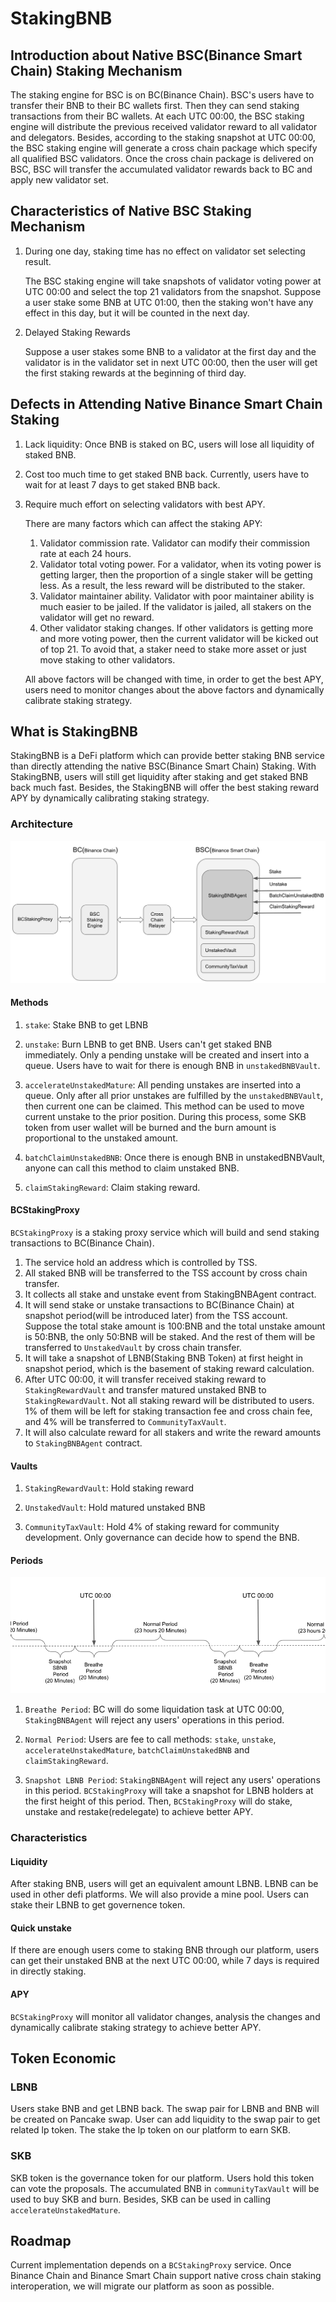 # StakingBNB

## Introduction about Native BSC(Binance Smart Chain) Staking Mechanism

The staking engine for BSC is on BC(Binance Chain). BSC's users have to transfer their BNB to their BC wallets first. Then they can send staking transactions from their BC wallets. At each UTC 00:00, the BSC staking engine will distribute the previous received validator reward to all validator and delegators. Besides, according to the staking snapshot at UTC 00:00, the BSC staking engine will generate a cross chain package which specify all qualified BSC validators. Once the cross chain package is delivered on BSC, BSC will transfer the accumulated validator rewards back to BC and apply new validator set.

## Characteristics of Native BSC Staking Mechanism

1. During one day, staking time has no effect on validator set selecting result. 

    The BSC staking engine will take snapshots of validator voting power at UTC 00:00 and select the top 21 validators from the snapshot. Suppose a user stake some BNB at UTC 01:00, then the staking won't have any effect in this day, but it will be counted in the next day.

2. Delayed Staking Rewards

    Suppose a user stakes some BNB to a validator at the first day and the validator is in the validator set in next UTC 00:00, then the user will get the first staking rewards at the beginning of third day.

## Defects in Attending Native Binance Smart Chain Staking 

1. Lack liquidity: Once BNB is staked on BC, users will lose all liquidity of staked BNB.

2. Cost too much time to get staked BNB back. Currently, users have to wait for at least 7 days to get staked BNB back.

3. Require much effort on selecting validators with best APY.
   
   There are many factors which can affect the staking APY: 
   1. Validator commission rate. Validator can modify their commission rate at each 24 hours.
   2. Validator total voting power. For a validator, when its voting power is getting larger, then the proportion of a single staker will be getting less. As a result, the less reward will be distributed to the staker.
   3. Validator maintainer ability. Validator with poor maintainer ability is much easier to be jailed. If the validator is jailed, all stakers on the validator will get no reward.
   4. Other validator staking changes. If other validators is getting more and more voting power, then the current validator will be kicked out of top 21. To avoid that, a staker need to stake more asset or just move staking to other validators.
   
   All above factors will be changed with time, in order to get the best APY, users need to monitor changes about the above factors and dynamically calibrate staking strategy.

## What is StakingBNB

StakingBNB is a DeFi platform which can provide better staking BNB service than directly attending the native BSC(Binance Smart Chain) Staking. With StakingBNB, users will still get liquidity after staking and get staked BNB back much fast. Besides, the StakingBNB will offer the best staking reward APY by dynamically calibrating staking strategy.

### Architecture

![img](./img/architecture.png)

#### Methods

1. `stake`: Stake BNB to get LBNB

2. `unstake`: Burn LBNB to get BNB. Users can't get staked BNB immediately. Only a pending unstake will be created and insert into a queue. Users have to wait for there is enough BNB in `unstakedBNBVault`.

3. `accelerateUnstakedMature`: All pending unstakes are inserted into a queue. Only after all prior unstakes are fulfilled by the `unstakedBNBVault`, then current one can be claimed. This method can be used to move current unstake to the prior position. During this process, some SKB token from user wallet will be burned and the burn amount is proportional to the unstaked amount.
   
4. `batchClaimUnstakedBNB`: Once there is enough BNB in unstakedBNBVault, anyone can call this method to claim unstaked BNB.

5. `claimStakingReward`: Claim staking reward. 

#### BCStakingProxy

`BCStakingProxy` is a staking proxy service which will build and send staking transactions to BC(Binance Chain).

1. The service hold an address which is controlled by TSS. 
2. All staked BNB will be transferred to the TSS account by cross chain transfer.
3. It collects all stake and unstake event from StakingBNBAgent contract.
4. It will send stake or unstake transactions to BC(Binance Chain) at snapshot period(will be introduced later) from the TSS account. Suppose the total stake amount is 100:BNB and the total unstake amount is 50:BNB, the only 50:BNB will be staked. And the rest of them will be transferred to `UnstakedVault` by cross chain transfer.
5. It will take a snapshot of LBNB(Staking BNB Token) at first height in snapshot period, which is the basement of staking reward calculation.
6. After UTC 00:00, it will transfer received staking reward to `StakingRewardVault` and transfer matured unstaked BNB to `StakingRewardVault`. Not all staking reward will be distributed to users. 1% of them will be left for staking transaction fee and cross chain fee, and 4% will be transferred to `CommunityTaxVault`.
7. It will also calculate reward for all stakers and write the reward amounts to `StakingBNBAgent` contract. 

#### Vaults

1. `StakingRewardVault`: Hold staking reward

2. `UnstakedVault`: Hold matured unstaked BNB

3. `CommunityTaxVault`: Hold 4% of staking reward for community development. Only governance can decide how to spend the BNB.

#### Periods

![img](./img/period.png)

1. `Breathe Period`: BC will do some liquidation task at UTC 00:00, `StakingBNBAgent` will reject any users' operations in this period.

2. `Normal Period`: Users are fee to call methods: `stake`, `unstake`, `accelerateUnstakedMature`, `batchClaimUnstakedBNB` and `claimStakingReward`.

3. `Snapshot LBNB Period`: `StakingBNBAgent` will reject any users' operations in this period. `BCStakingProxy` will take a snapshot for LBNB holders at the first height of this period. Then, `BCStakingProxy` will do stake, unstake and restake(redelegate) to achieve better APY.

### Characteristics

#### Liquidity

   After staking BNB, users will get an equivalent amount LBNB. LBNB can be used in other defi platforms. We will also provide a mine pool. Users can stake their LBNB to get governence token.

#### Quick unstake

   If there are enough users come to staking BNB through our platform, users can get their unstaked BNB at the next UTC 00:00, while 7 days is required in directly staking.

#### APY

   `BCStakingProxy` will monitor all validator changes, analysis the changes and dynamically calibrate staking strategy to achieve better APY.

## Token Economic

### LBNB

Users stake BNB and get LBNB back. The swap pair for LBNB and BNB will be created on Pancake swap. User can add liquidity to the swap pair to get related lp token. The stake the lp token on our platform to earn SKB.

### SKB

SKB token is the governance token for our platform. Users hold this token can vote the proposals. The accumulated BNB in `communityTaxVault` will be used to buy SKB and burn. Besides, SKB can be used in calling `accelerateUnstakedMature`. 

## Roadmap

Current implementation depends on a `BCStakingProxy` service. Once Binance Chain and Binance Smart Chain support native cross chain staking interoperation, we will migrate our platform as soon as possible.


